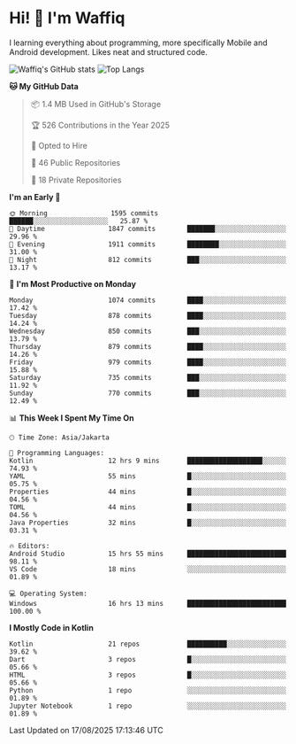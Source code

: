 
# Hi! 👋 I'm Waffiq

I learning everything about programming, more specifically Mobile and Android development. Likes neat and structured code.

<!-- Get to know more about me?

<a href="https://www.linkedin.com/in/waffiqaziz/"><img src="https://img.shields.io/static/v1?label=%20&message=LinkedIn&logo=linkedin&logoColor=white&color=0A66C2&style=for-the-badge" alt="LinkedIn"></a>
<a href="https://www.instagram.com/waffiqaziz/"><img src="https://img.shields.io/static/v1?label=%20&message=instagram&logo=instagram&logoColor=white&labelColor=%23E1306C&color=%23E1306C&style=for-the-badge" alt="Instagram"></a>
<a href="https://web.facebook.com/WaffiqAziz/"><img src="https://img.shields.io/static/v1?label=%20&message=Facebook&logo=facebook&logoColor=white&color=1877F2&style=for-the-badge" alt="Facebook"></a>
<a href="https://twitter.com/waffiqaziz"><img src="https://img.shields.io/static/v1?label=%20&message=X&logo=x&logoColor=white&color=000000&style=for-the-badge" alt="X"></a> -->

![Waffiq's GitHub stats](https://github-readme-stats-eight-theta.vercel.app/api?username=waffiqaziz&show_icons=true&include_all_commits=true&count_private=true&theme=dark)
![Top Langs](https://github-readme-stats.vercel.app/api/top-langs/?username=waffiqaziz&layout=compact&langs_count=8&theme=dark)

<!--START_SECTION:waka-->
**🐱 My GitHub Data** 

> 📦 1.4 MB Used in GitHub's Storage 
 > 
> 🏆 526 Contributions in the Year 2025
 > 
> 💼 Opted to Hire
 > 
> 📜 46 Public Repositories 
 > 
> 🔑 18 Private Repositories 
 > 
**I'm an Early 🐤** 

```text
🌞 Morning                1595 commits        ██████░░░░░░░░░░░░░░░░░░░   25.87 % 
🌆 Daytime                1847 commits        ███████░░░░░░░░░░░░░░░░░░   29.96 % 
🌃 Evening                1911 commits        ████████░░░░░░░░░░░░░░░░░   31.00 % 
🌙 Night                  812 commits         ███░░░░░░░░░░░░░░░░░░░░░░   13.17 % 
```
📅 **I'm Most Productive on Monday** 

```text
Monday                   1074 commits        ████░░░░░░░░░░░░░░░░░░░░░   17.42 % 
Tuesday                  878 commits         ████░░░░░░░░░░░░░░░░░░░░░   14.24 % 
Wednesday                850 commits         ███░░░░░░░░░░░░░░░░░░░░░░   13.79 % 
Thursday                 879 commits         ████░░░░░░░░░░░░░░░░░░░░░   14.26 % 
Friday                   979 commits         ████░░░░░░░░░░░░░░░░░░░░░   15.88 % 
Saturday                 735 commits         ███░░░░░░░░░░░░░░░░░░░░░░   11.92 % 
Sunday                   770 commits         ███░░░░░░░░░░░░░░░░░░░░░░   12.49 % 
```


📊 **This Week I Spent My Time On** 

```text
🕑︎ Time Zone: Asia/Jakarta

💬 Programming Languages: 
Kotlin                   12 hrs 9 mins       ███████████████████░░░░░░   74.93 % 
YAML                     55 mins             █░░░░░░░░░░░░░░░░░░░░░░░░   05.75 % 
Properties               44 mins             █░░░░░░░░░░░░░░░░░░░░░░░░   04.56 % 
TOML                     44 mins             █░░░░░░░░░░░░░░░░░░░░░░░░   04.56 % 
Java Properties          32 mins             █░░░░░░░░░░░░░░░░░░░░░░░░   03.31 % 

🔥 Editors: 
Android Studio           15 hrs 55 mins      █████████████████████████   98.11 % 
VS Code                  18 mins             ░░░░░░░░░░░░░░░░░░░░░░░░░   01.89 % 

💻 Operating System: 
Windows                  16 hrs 13 mins      █████████████████████████   100.00 % 
```

**I Mostly Code in Kotlin** 

```text
Kotlin                   21 repos            ██████████░░░░░░░░░░░░░░░   39.62 % 
Dart                     3 repos             █░░░░░░░░░░░░░░░░░░░░░░░░   05.66 % 
HTML                     3 repos             █░░░░░░░░░░░░░░░░░░░░░░░░   05.66 % 
Python                   1 repo              ░░░░░░░░░░░░░░░░░░░░░░░░░   01.89 % 
Jupyter Notebook         1 repo              ░░░░░░░░░░░░░░░░░░░░░░░░░   01.89 % 
```




 Last Updated on 17/08/2025 17:13:46 UTC
<!--END_SECTION:waka-->
